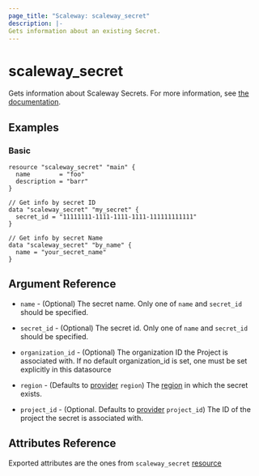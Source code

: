 ```yaml
---
page_title: "Scaleway: scaleway_secret"
description: |-
Gets information about an existing Secret.
---
```


# scaleway_secret

Gets information about Scaleway Secrets.
For more information, see [the documentation](https://developers.scaleway.com/en/products/secret_manager/api/v1alpha1/).

## Examples

### Basic

```hcl
resource "scaleway_secret" "main" {
  name        = "foo"
  description = "barr"
}

// Get info by secret ID
data "scaleway_secret" "my_secret" {
  secret_id = "11111111-1111-1111-1111-111111111111"
}

// Get info by secret Name
data "scaleway_secret" "by_name" {
  name = "your_secret_name"
}
```

## Argument Reference

- `name` - (Optional) The secret name.
  Only one of `name` and `secret_id` should be specified.

- `secret_id` - (Optional) The secret id.
  Only one of `name` and `secret_id` should be specified.

- `organization_id` - (Optional) The organization ID the Project is associated with.
  If no default organization_id is set, one must be set explicitly in this datasource

- `region` - (Defaults to [provider](../index.md#region) `region`) The [region](../guides/regions_and_zones.md#regions) in which the secret exists.

- `project_id` - (Optional. Defaults to [provider](../index.md#project_id) `project_id`) The ID of the
  project the secret is associated with.


## Attributes Reference

Exported attributes are the ones from `scaleway_secret` [resource](../resources/secret.md)
